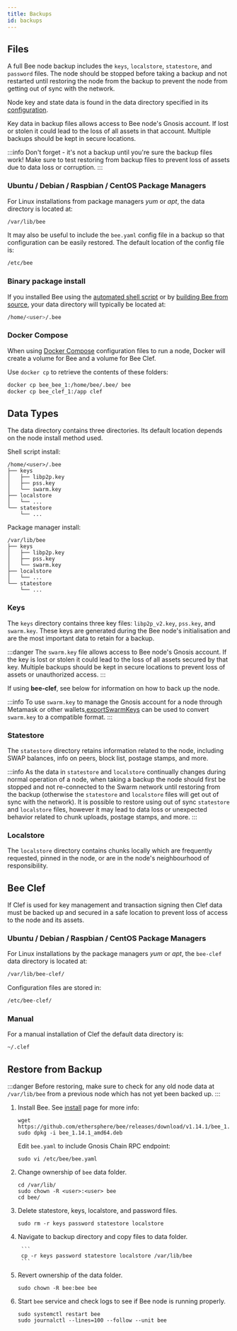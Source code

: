 ```yaml
---
title: Backups
id: backups
---
```


## Files

A full Bee node backup includes the `keys`, `localstore`, `statestore`, and `password` files. The node should be stopped before taking a backup and not restarted until restoring the node from the backup to prevent the node from getting out of sync with the network.

Node key and state data is found in the data directory specified in its [configuration](configuration).

Key data in backup files allows access to Bee node's Gnosis account. If lost or stolen it could lead to the loss of all assets in that account. Multiple backups should be kept in secure locations.

:::info
Don't forget - it's not a backup until you're sure the backup files work! Make sure to test restoring from backup files to prevent loss of assets due to data loss or corruption.
:::

### Ubuntu / Debian / Raspbian / CentOS Package Managers

For Linux installations from package managers _yum_ or _apt_, the data directory is located at:

```bash
/var/lib/bee
```

It may also be useful to include the `bee.yaml` config file in a backup so that configuration can be easily restored. The default location of the config file is:

```bash
/etc/bee
```

### Binary package install

If you installed Bee using the [automated shell script](/docs/installation/install#shell-script-install-alternate-method) or by [building Bee from source](/docs/installation/build-from-source), your data directory will typically be located at:

```bash
/home/<user>/.bee
```

### Docker Compose

When using [Docker Compose](/docs/installation/docker) configuration files to run a node, Docker will create a volume for Bee and a volume for Bee Clef.

Use `docker cp` to retrieve the contents of these folders:

```bash
docker cp bee_bee_1:/home/bee/.bee/ bee
docker cp bee_clef_1:/app clef
```

## Data Types

The data directory contains three directories. Its default location depends on the node install method used.

Shell script install:

```
/home/<user>/.bee
├── keys
│   ├── libp2p.key
│   ├── pss.key
│   └── swarm.key
├── localstore
│   └── ...
└── statestore
    └── ...
```

Package manager install:

```
/var/lib/bee
├── keys
│   ├── libp2p.key
│   ├── pss.key
│   └── swarm.key
├── localstore
│   └── ...
└── statestore
    └── ...
```

### Keys

The `keys` directory contains three key files: `libp2p_v2.key`, `pss.key`, and `swarm.key`. These keys are generated during the Bee node's initialisation and are the most important data to retain for a backup.

:::danger
The `swarm.key` file allows access to Bee node's Gnosis account. If the key is lost or stolen it could lead to the loss of all assets secured by that key. Multiple backups should be kept in secure locations to prevent loss of assets or unauthorized access.
:::

If using **bee-clef**, see below for information on how to back up the node.

:::info
To use `swarm.key` to manage the Gnosis account for a node through Metamask or other wallets,[exportSwarmKeys](https://github.com/ethersphere/exportSwarmKey) can be used to
convert `swarm.key` to a compatible format.
:::

### Statestore

The `statestore` directory retains information related to the node,
including SWAP balances, info on peers, block list, postage stamps, and more.

:::info
As the data in `statestore` and `localstore` continually changes during normal operation of a node, when taking a backup the node should first be stopped and not re-connected to the Swarm network until restoring from the backup (otherwise the `statestore` and `localstore` files will get out of sync with the network). It is possible to restore using out of sync `statestore` and `localstore` files, however it may lead to data loss or unexpected behavior related to chunk uploads, postage stamps, and more. 
:::

### Localstore

The `localstore` directory contains chunks locally which are frequently requested, 
pinned in the node, or are in the node's neighbourhood of responsibility.

## Bee Clef

If Clef is used for key management and transaction signing then Clef data must be backed up and secured in a safe location to prevent loss of access to the node and its assets.

### Ubuntu / Debian / Raspbian / CentOS Package Managers


For Linux installations by the package managers _yum_ or _apt_, the `bee-clef` data directory is located at:

```bash
/var/lib/bee-clef/
```

Configuration files are stored in:

```bash
/etc/bee-clef/
```

### Manual

For a manual installation of Clef the default data directory is:

```bash
~/.clef
```

## Restore from Backup

:::danger
Before restoring, make sure to check for any old node data at `/var/lib/bee` from a previous node which has not yet been backed up.
:::


1. Install Bee. See [install](../installation/install) page for more info:

    ```
    wget https://github.com/ethersphere/bee/releases/download/v1.14.1/bee_1.14.1_amd64.deb
    sudo dpkg -i bee_1.14.1_amd64.deb
    ```
    Edit `bee.yaml` to include Gnosis Chain RPC endpoint: 
    ```
    sudo vi /etc/bee/bee.yaml
    ```

1. Change ownership of `bee` data folder.
    ```
    cd /var/lib/
    sudo chown -R <user>:<user> bee
    cd bee/
    ```
    
1. Delete statestore, keys, localstore, and password files.

    ```
    sudo rm -r keys password statestore localstore
    ```

1. Navigate to backup directory and copy files to data folder.

        ```
        cp -r keys password statestore localstore /var/lib/bee
        ```
    
1. Revert ownership of the data folder. 
    ```
    sudo chown -R bee:bee bee
    ```
1. Start `bee` service and check logs to see if Bee node is running properly.
    ```
    sudo systemctl restart bee
    sudo journalctl --lines=100 --follow --unit bee      
    ```

